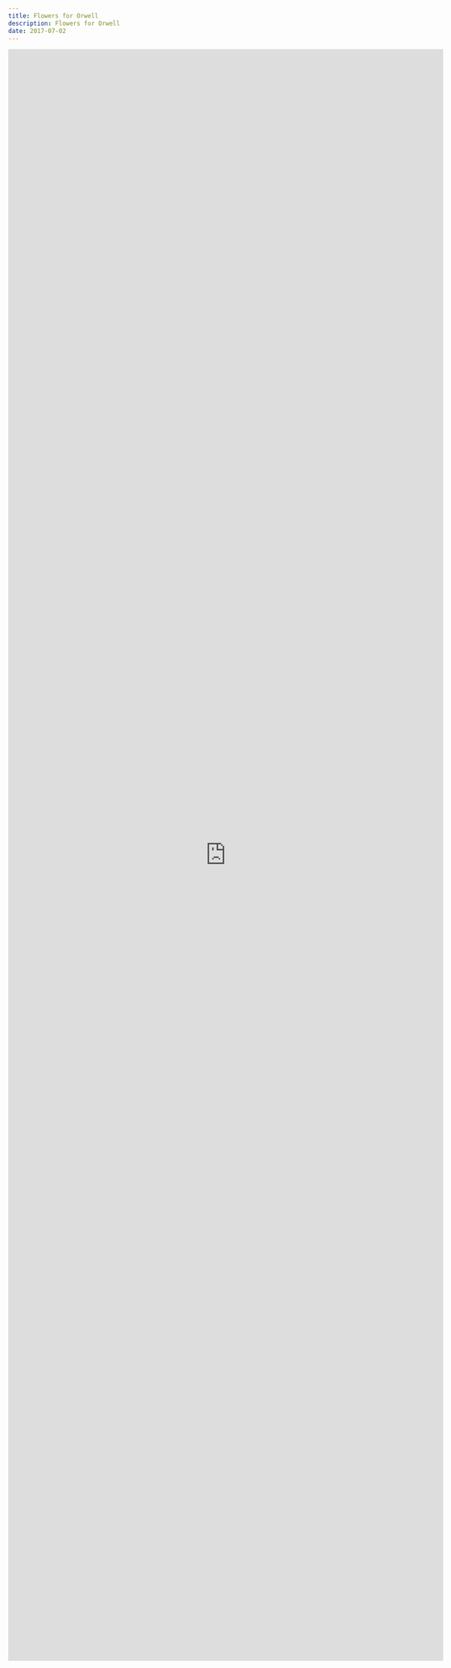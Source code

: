 ```yaml
---
title: Flowers for Orwell
description: Flowers for Orwell
date: 2017-07-02
---
```

<body style="margin:0">
<iframe src="https://docs.google.com/document/d/e/2PACX-1vSW1fRqhFGL9zbaojfUNOsaub7tNOhLFK6XI_eues2ozQxYZ8xfmyqO9BqrZMNba7zPIYQ6JWNxfIRs/pub?embedded=true" style="border: none; width: 90vw; height: 80vh"></iframe>